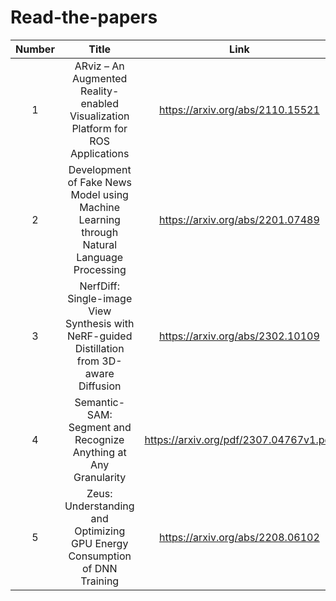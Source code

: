# Read-the-papers

|Number|Title|Link|
|:---:|:---:|:---:|
|1|ARviz – An Augmented Reality-enabled Visualization Platform for ROS Applications|https://arxiv.org/abs/2110.15521|
|2|Development of Fake News Model using Machine Learning through Natural Language Processing|https://arxiv.org/abs/2201.07489|
|3|NerfDiff: Single-image View Synthesis with NeRF-guided Distillation from 3D-aware Diffusion|https://arxiv.org/abs/2302.10109|
|4|Semantic-SAM: Segment and Recognize Anything at Any Granularity|https://arxiv.org/pdf/2307.04767v1.pdf|
|5|Zeus: Understanding and Optimizing GPU Energy Consumption of DNN Training|https://arxiv.org/abs/2208.06102|
